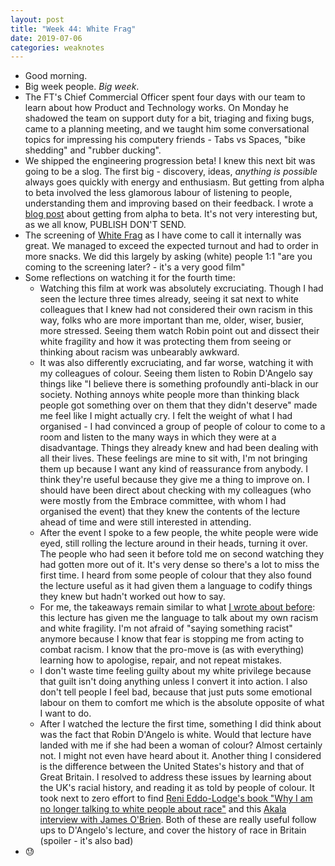 ```yaml
---
layout: post
title: "Week 44: White Frag"
date: 2019-07-06
categories: weaknotes
---
```

* Good morning.
* Big week people. _Big week_.
* The FT's Chief Commercial Officer spent four days with our team to learn about how Product and Technology works. On Monday he shadowed the team on support duty for a bit, triaging and fixing bugs, came to a planning meeting, and we taught him some conversational topics for impressing his computery friends - Tabs vs Spaces, "bike shedding" and "rubber ducking".
* We shipped the engineering progression beta! I knew this next bit was going to be a slog. The first big - discovery, ideas, _anything is possible_ always goes quickly with energy and enthusiasm. But getting from alpha to beta involved the less glamorous labour of listening to people, understanding them and improving based on their feedback. I wrote a [blog post](https://medium.com/ft-product-technology/career-progression-framework-update-a2eb23115422) about getting from alpha to beta. It's not very interesting but, as we all know, PUBLISH DON'T SEND.
* The screening of [White Frag](https://www.youtube.com/watch?v=45ey4jgoxeU) as I have come to call it internally was great. We managed to exceed the expected turnout and had to order in more snacks. We did this largely by asking (white) people 1:1 "are you coming to the screening later? - it's a very good film"
* Some reflections on watching it for the fourth time:
  * Watching this film at work was absolutely excruciating. Though I had seen the lecture three times already, seeing it sat next to white colleagues that I knew had not considered their own racism in this way, folks who are more important than me, older, wiser, busier, more stressed. Seeing them watch Robin point out and dissect their white fragility and how it was protecting them from seeing or thinking about racism was unbearably awkward.
  * It was also differently excruciating, and far worse, watching it with my colleagues of colour. Seeing them listen to Robin D'Angelo say things like "I believe there is something profoundly anti-black in our society. Nothing annoys white people more than thinking black people got something over on them that they didn't deserve" made me feel like I might actually cry. I felt the weight of what I had organised - I had convinced a group of people of colour to come to a room and listen to the many ways in which they were at a disadvantage. Things they already knew and had been dealing with all their lives. These feelings are mine to sit with, I'm not bringing them up because I want any kind of reassurance from anybody. I think they're useful because they give me a thing to improve on. I should have been direct about checking with my colleagues (who were mostly from the Embrace committee, with whom I had organised the event) that they knew the contents of the lecture ahead of time and were still interested in attending.
  * After the event I spoke to a few people, the white people were wide eyed, still rolling the lecture around in their heads, turning it over. The people who had seen it before told me on second watching they had gotten more out of  it. It's very dense so there's a lot to miss the first time. I heard from some people of colour that they also found the lecture useful as it had given them a language to codify things they knew but hadn't worked out how to say.
  * For me, the takeaways remain similar to what [I wrote about before](https://alicebartlett.co.uk/blog/weaknotes-31): this lecture has given me the language to talk about my own racism and white fragility. I'm not afraid of "saying something racist" anymore because I know that fear is stopping me from acting to combat racism. I know that the pro-move is (as with everything) learning how to apologise, repair, and not repeat mistakes.
  * I don't waste time feeling guilty about my white privilege because that guilt isn't doing anything unless I convert it into action. I also don't tell people I feel bad, because that just puts some emotional labour on them to comfort me which is the absolute opposite of what I want to do.
  * After I watched the lecture the first time, something I did think about was the fact that Robin D'Angelo is white. Would that lecture have landed with me if she had been a woman of colour? Almost certainly not. I might not even have heard about it. Another thing I considered is the difference between the United States's history and that of Great Britain. I resolved to address these issues by learning about the UK's racial history, and reading it as told by people of colour. It took next to zero effort to find [Reni Eddo-Lodge's book "Why I am no longer talking to white people about race"](https://www.audible.co.uk/pd/Why-Im-No-Longer-Talking-to-White-People-About-Race-Audiobook/B06XGLP7NP?source_code=M2M14DFT1BkSH082015011R&ds_rl=1235779) and this [Akala interview with James O'Brien](https://soundcloud.com/user-957591628/32-akala-race-and-class-in-the-ruins-of-empire). Both of these are really useful follow ups to D'Angelo's lecture, and cover the history of race in Britain (spoiler - it's also bad)
* 😓
